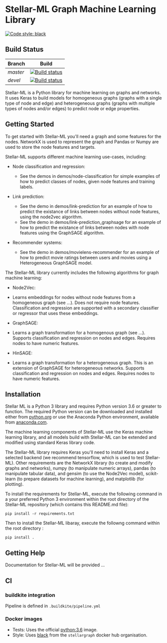 # Stellar-ML Graph Machine Learning Library

[![Code style: black](https://img.shields.io/badge/code%20style-black-000000.svg)](https://github.com/ambv/black)


## Build Status
|Branch|Build|
|:-----|:----:|
|*master*|[![Build status](https://badge.buildkite.com/34d537a018c6bf27cf154aa5bcc287b2e170d6e3391cd40c64.svg)](https://buildkite.com/stellar/stellar-ml?branch=master)|
|*devel*|[![Build status](https://badge.buildkite.com/34d537a018c6bf27cf154aa5bcc287b2e170d6e3391cd40c64.svg)](https://buildkite.com/stellar/stellar-ml?branch=develop)|

Stellar-ML is a Python library for machine learning on graphs and networks. It uses Keras to build models for homogeneous graphs (graphs with a single type of node and edge) and heterogeneous graphs (graphs with multiple types of nodes and/or edges) to predict node or edge properties. 

## Getting Started

To get started with Stellar-ML you'll need a graph and some features for the nodes. NetworkX is used to represent the graph and Pandas or Numpy are used to store the node features and targets.

Stellar-ML supports different machine learning use-cases, including:

* Node classification and regression:
  - See the demos in demos/node-classification for simple examples of how to predict classes of nodes, given node features and training labels.

* Link prediction:
  - See the demo in demos/link-prediction for an example of how to predict the existance of links between nodes without node features, using the node2vec algorithm.
  - See the demo in demos/link-prediction_graphsage for an example of how to predict the existance of links between nodes with node features using the GraphSAGE algorithm.

* Recommender systems:
  - See the demo in demos/movielens-recommender for an example of how to predict movie ratings between users and movies using a Heterogeneous GraphSAGE model.

The Stellar-ML library currently includes the following algorithms for graph machine learning:

* Node2Vec:
 - Learns embeddings for nodes without node features from a homogeneous graph (see ...). Does not require node features. Classification and regression are supported with a secondary classifier or regressor that uses these embeddings.

* GraphSAGE:
 - Learns a graph transformation for a homogenous graph (see ...). Supports classification and regression on nodes and edges. Requires nodes to have numeric features.

* HinSAGE:
 - Learns a graph transformation for a heterogeneous graph. This is an extension of GraphSAGE for heterogeneous networks. Supports classification and regression on nodes and edges. Requires nodes to have numeric features.


## Installation
Stellar ML is a Python 3 library and requires Python version 3.6 or greater to function. The required Python version can be downloaded and installed either from [python.org](http://python.org/) or use the Anaconda Python environment, available from [anaconda.com](https://www.anaconda.com/download/).

The machine learning components of Stellar-ML use the Keras machine learning library, and all models build with Stellar-ML can be extended and modified using standard Keras library code.

The Stellar-ML library requires Keras you'll need to install Keras and a selected backend (we recommend tensorflow, which is used to test Stellar-ML).  Other requirements are the NetworkX library (to create and modify graphs and networks), numpy (to manipulate numeric arrays), pandas (to manipulate tabular data), and gensim (to use the Node2Vec model), scikit-learn (to prepare datasets for machine learning), and matplotlib (for plotting).

To install the requirements for Stellar-ML, execute the following command in a your preferred Python 3 environment within the root directory of the Stellar-ML repository (which contains this README.md file):

```
pip install -r requirements.txt
```

Then to install the Stellar-ML libaray, execute the followng command within the root directory :
```
pip install .
```

## Getting Help

Documentation for Stellar-ML will be provided ...

## CI

### buildkite integration

Pipeline is defined in `.buildkite/pipeline.yml`

### Docker images

* Tests: Uses the official [python:3.6](https://hub.docker.com/_/python/) image.
* Style: Uses [black](https://hub.docker.com/r/stellargraph/black/) from the `stellargraph` docker hub organisation.
